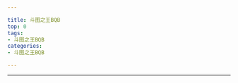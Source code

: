 ```yaml
---

title: 斗图之王BQB
top: 0
tags:
- 斗图之王BQB
categories:
- 斗图之王BQB

---
```

                    
------
                   
<!-- more -->
